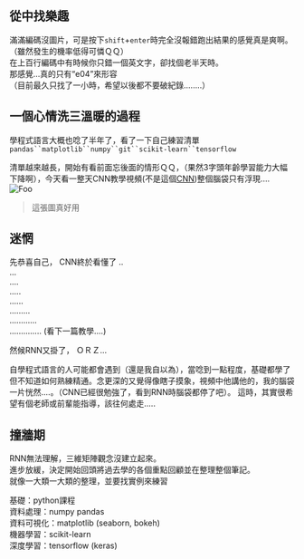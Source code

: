 ## 從中找樂趣
滿滿編碼沒圖片，可是按下`shift`+`enter`時完全沒報錯跑出結果的感覺真是爽啊。  
（雖然發生的機率低得可憐ＱＱ）  
在上百行編碼中有時候你只錯一個英文字，卻找個老半天時。  
那感覺...真的只有“e04”來形容  
（目前最久只找了一小時，希望以後都不要破紀錄........）



## 一個心情洗三溫暖的過程
學程式語言大概也唸了半年了，看了一下自己練習清單  `pandas``matplotlib``numpy``git``scikit-learn``tensorflow`  

清單越來越長，開始有看前面忘後面的情形ＱＱ，（果然3字頭年齡學習能力大幅下降啊），今天看一整天CNN教學視頻(不是這個[CNN](http://edition.cnn.com/))整個腦袋只有浮現....
![Foo](https://dl.dropboxusercontent.com/u/23064459/python/think/nick2.jpg) 
>這張圖真好用 

## 迷惘
先恭喜自己， CNN終於看懂了
..  
...  
....  
.....   
......  
.........  
............  
.............. (看下一篇教學....)

  
然候RNN又掛了， ＯＲＺ...

自學程式語言的人可能都會遇到（還是我自以為），當唸到一點程度，基礎都學了但不知道如何熟練精通。念更深的又覺得像瞎子摸象，視頻中他講他的，我的腦袋一片恍然....。（CNN已經很勉強了，看到RNN時腦袋都停了吧）。
這時，其實很希望有個老師或前輩能指導，該往何處走.....

## 撞牆期
RNN無法理解，三維矩陣觀念沒建立起來。  
進步放緩，決定開始回頭將過去學的各個重點回顧並在整理整個筆記。  
就像一大類一大類的整理，並要找實例來練習  

基礎：python課程  
資料處理：numpy pandas  
資料可視化：matplotlib (seaborn, bokeh)  
機器學習：scikit-learn  
深度學習：tensorflow (keras)  
